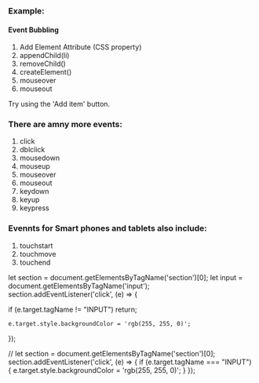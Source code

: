 ### Example:
#### Event Bubbling 

1. Add Element Attribute (CSS property)
1. appendChild(li)
1. removeChild()
1. createElement()
1. mouseover
1. mouseout


<p>Try using the 'Add item' button.</p>

### There are amny more events:
1. click
1. dblclick
1. mousedown
1. mouseup
1. mouseover
1. mouseout
1. keydown
1. keyup
1. keypress

### Evennts for Smart phones and tablets also include:
1. touchstart
1. touchmove
1. touchend


let section = document.getElementsByTagName('section')[0];
let input = document.getElementsByTagName('input');
section.addEventListener('click', (e) => {


  if (e.target.tagName != "INPUT") return;
  
    e.target.style.backgroundColor = 'rgb(255, 255, 0)';
});

//
let section = document.getElementsByTagName('section')[0];
section.addEventListener('click', (e) => {
  if (e.target.tagName === "INPUT") {
  e.target.style.backgroundColor = 'rgb(255, 255, 0)';
  }
});


